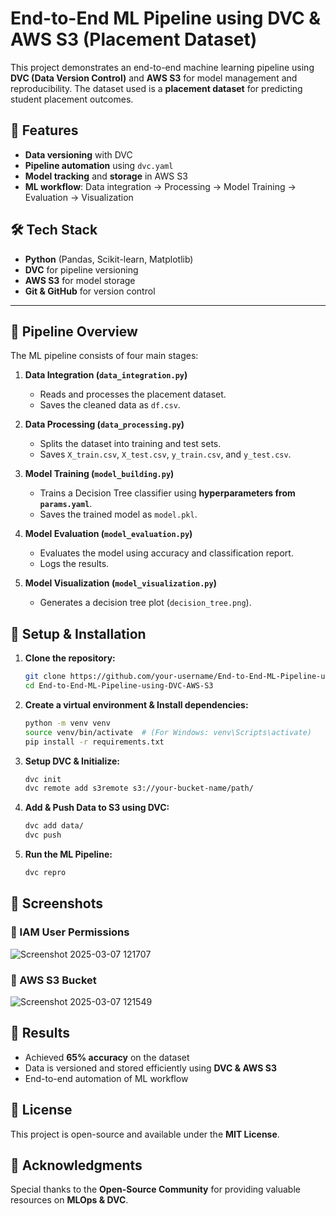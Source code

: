 # End-to-End ML Pipeline using DVC & AWS S3 (Placement Dataset)

This project demonstrates an end-to-end machine learning pipeline using **DVC (Data Version Control)** and **AWS S3** for model management and reproducibility. The dataset used is a **placement dataset** for predicting student placement outcomes.

## 📌 Features
- **Data versioning** with DVC  
- **Pipeline automation** using `dvc.yaml`  
- **Model tracking** and **storage** in AWS S3  
- **ML workflow**: Data integration → Processing → Model Training → Evaluation → Visualization  

## 🛠 Tech Stack
- **Python** (Pandas, Scikit-learn, Matplotlib)  
- **DVC** for pipeline versioning  
- **AWS S3** for model storage  
- **Git & GitHub** for version control  

---

## 🚀 Pipeline Overview
The ML pipeline consists of four main stages:

1. **Data Integration (`data_integration.py`)**  
   - Reads and processes the placement dataset.  
   - Saves the cleaned data as `df.csv`.  

2. **Data Processing (`data_processing.py`)**  
   - Splits the dataset into training and test sets.  
   - Saves `X_train.csv`, `X_test.csv`, `y_train.csv`, and `y_test.csv`.  

3. **Model Training (`model_building.py`)**  
   - Trains a Decision Tree classifier using **hyperparameters from `params.yaml`**.  
   - Saves the trained model as `model.pkl`.  

4. **Model Evaluation (`model_evaluation.py`)**  
   - Evaluates the model using accuracy and classification report.  
   - Logs the results.  

5. **Model Visualization (`model_visualization.py`)**  
   - Generates a decision tree plot (`decision_tree.png`).  

## 🔧 Setup & Installation
1. **Clone the repository:**
   ```bash
   git clone https://github.com/your-username/End-to-End-ML-Pipeline-using-DVC-AWS-S3.git
   cd End-to-End-ML-Pipeline-using-DVC-AWS-S3
   ```
2. **Create a virtual environment & Install dependencies:**
   ```bash
   python -m venv venv
   source venv/bin/activate  # (For Windows: venv\Scripts\activate)
   pip install -r requirements.txt
   ```
3. **Setup DVC & Initialize:**
   ```bash
   dvc init
   dvc remote add s3remote s3://your-bucket-name/path/
   ```
4. **Add & Push Data to S3 using DVC:**
   ```bash
   dvc add data/
   dvc push
   ```
5. **Run the ML Pipeline:**
   ```bash
   dvc repro
   ```

## 📸 Screenshots
### 🔹 IAM User Permissions

![Screenshot 2025-03-07 121707](https://github.com/user-attachments/assets/03cc4453-e767-4534-8b24-8f9761028276)

### 🔹 AWS S3 Bucket

![Screenshot 2025-03-07 121549](https://github.com/user-attachments/assets/b4ddec1f-e96a-40e4-bd15-89d9b73f259b)
## 📌 Results
- Achieved **65% accuracy** on the dataset
- Data is versioned and stored efficiently using **DVC & AWS S3**
- End-to-end automation of ML workflow

## 📜 License
This project is open-source and available under the **MIT License**.

## 🙌 Acknowledgments
Special thanks to the **Open-Source Community** for providing valuable resources on **MLOps & DVC**.


